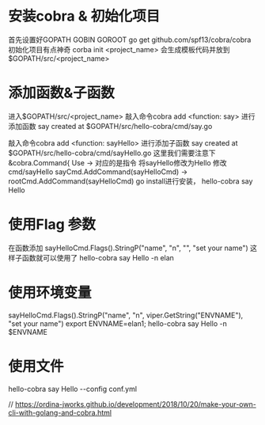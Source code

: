 # 安装cobra & 初始化项目
首先设置好GOPATH GOBIN GOROOT
go get github.com/spf13/cobra/cobra
初始化项目有点神奇
corba init <project_name>  会生成模板代码并放到$GOPATH/src/<project_name>

# 添加函数&子函数
进入$GOPATH/src/<project_name>
敲入命令cobra add <function: say>  进行添加函数
    say created at $GOPATH/src/hello-cobra/cmd/say.go

敲入命令cobra add <function: sayHello>  进行添加子函数
    say created at $GOPATH/src/hello-cobra/cmd/sayHello.go
这里我们需要注意下
&cobra.Command{
	Use  -> 对应的是指令  将sayHello修改为Hello
修改cmd/sayHello
sayCmd.AddCommand(sayHelloCmd) -> rootCmd.AddCommand(sayHelloCmd)
go install进行安装， hello-cobra say Hello

# 使用Flag 参数
在函数添加  sayHelloCmd.Flags().StringP("name", "n", "", "set your name")
这样子函数就可以使用了   hello-cobra say Hello -n elan

# 使用环境变量
sayHelloCmd.Flags().StringP("name", "n", viper.GetString("ENVNAME"), "set your name")
export ENVNAME=elan1; hello-cobra say Hello -n $ENVNAME


# 使用文件
hello-cobra say Hello --config conf.yml

// https://ordina-jworks.github.io/development/2018/10/20/make-your-own-cli-with-golang-and-cobra.html

